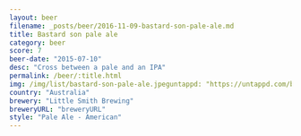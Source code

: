 ```yaml
---
layout: beer
filename: _posts/beer/2016-11-09-bastard-son-pale-ale.md
title: Bastard son pale ale
category: beer
score: 7
beer-date: "2015-07-10"
desc: "Cross between a pale and an IPA"
permalink: /beer/:title.html
img: /img/list/bastard-son-pale-ale.jpeguntappd: "https://untappd.com/b/little-smith-brewing-bastard-son/1129705"
country: "Australia"
brewery: "Little Smith Brewing"
breweryURL: "breweryURL"
style: "Pale Ale - American"
---
```

